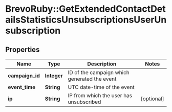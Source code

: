 # BrevoRuby::GetExtendedContactDetailsStatisticsUnsubscriptionsUserUnsubscription

## Properties
Name | Type | Description | Notes
------------ | ------------- | ------------- | -------------
**campaign_id** | **Integer** | ID of the campaign which generated the event | 
**event_time** | **String** | UTC date-time of the event | 
**ip** | **String** | IP from which the user has unsubscribed | [optional] 


